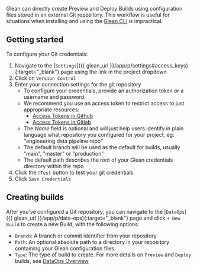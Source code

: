 Glean can directly create Preview and Deploy Builds using configuration files stored in an external Git repository. This workflow is useful for situations when installing and using the [Glean CLI](./Using-the-Glean-CLI.md) is impractical.

## Getting started

To configure your Git credentials:

1. Navigate to the [`Settings`]({{ glean_url }}/app/p/settings#access_keys){:target="\_blank"} page using the link in the project dropdown
2. Click on `Version Control`
3. Enter your connection settings for the git repository
   - To configure your credentials, provide an authorization token _or_ a username and password.
   - We recommend you use an access token to restrict access to just appropriate resources:
     - [Access Tokens in Github](https://docs.github.com/en/free-pro-team@latest/github/authenticating-to-github/creating-a-personal-access-token)
     - [Access Tokens in Gitlab](https://docs.gitlab.com/ee/user/profile/personal_access_tokens.html)
   - The _Name_ field is optional and will just help users identify in plain language what repository you configured for your project, eg: "engineering data pipeline repo"
   - The default branch will be used as the default for builds, usually "main", "master" or "production"
   - The default path describes the root of your Glean credentials directory within the repo
4. Click the `🗼Test` button to test your git credentials
5. Click `Save Credentials`

## Creating builds

After you've configured a Git repository, you can navigate to the [`DataOps`]({{ glean_url }}/app/p/data-ops){:target="\_blank"} page and click `+ New Build` to create a new Build, with the following options:

-  `Branch`: A branch or commit identifier from your repository
-  `Path`: An optional absolute path to a directory in your repository containing your Glean configuration files.
-  `Type`: The type of build to create. For more details on `Preview` and `Deploy` builds, see [DataOps Overview](./index.md)
